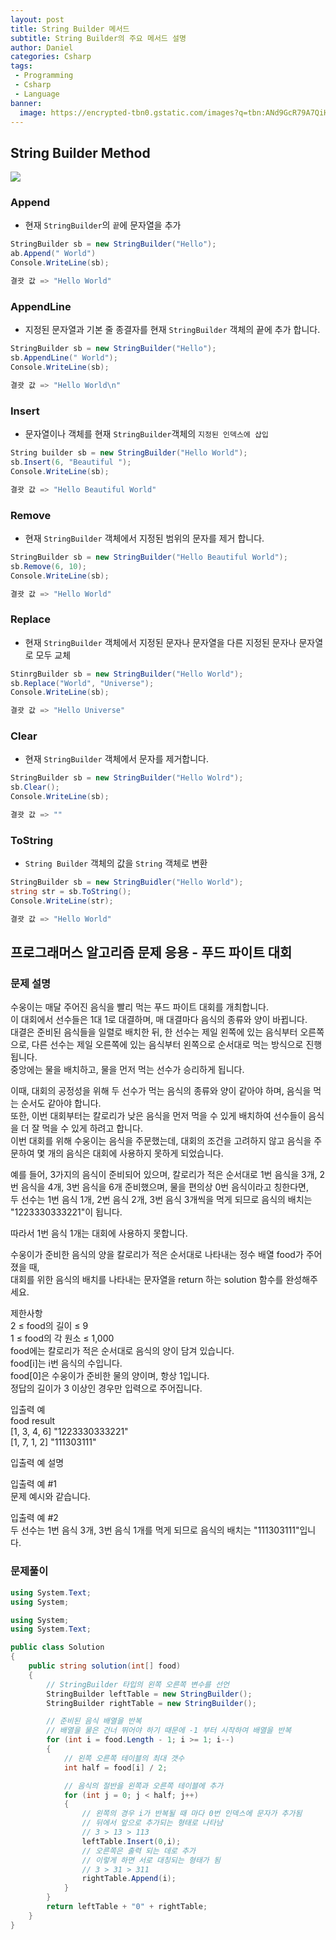 ```yaml
---
layout: post
title: String Builder 메서드
subtitle: String Builder의 주요 메서드 설명
author: Daniel
categories: Csharp
tags: 
 - Programming
 - Csharp
 - Language
banner:
  image: https://encrypted-tbn0.gstatic.com/images?q=tbn:ANd9GcR79A7QiHWlECgG0Wm6IezYs_CjWxu68lgBaw&usqp=CAU
---
```

String Builder Method
--
![](https://teamsparta.notion.site/image/https%3A%2F%2Fs3-us-west-2.amazonaws.com%2Fsecure.notion-static.com%2Fddd4d8dc-657e-4b98-a036-2cb3214e5de1%2F5.png?table=block&id=6cfe5684-5d99-4069-95f7-49cfb03850e6&spaceId=83c75a39-3aba-4ba4-a792-7aefe4b07895&width=1730&userId=&cache=v2)
### Append

- 현재 `StringBuilder`의 `끝`에 문자열을 추가

```csharp
StringBuilder sb = new StringBuilder("Hello");
ab.Append(" World")
Console.WriteLine(sb);

결괏 값 => "Hello World"
```

### AppendLine

- 지정된 문자열과 기본 줄 종결자를 현재 `StringBuilder` 객체의 끝에 추가 합니다.

```csharp
StringBuilder sb = new StringBuilder("Hello");
sb.AppendLine(" World");
Console.WriteLine(sb);

결괏 값 => "Hello World\n"
```

### Insert

- 문자열이나 객체를 현재 `StringBuilder`객체의 `지정된 인덱스에 삽입`

```csharp
String builder sb = new StringBuilder("Hello World");
sb.Insert(6, "Beautiful ");
Console.WriteLine(sb);

결괏 값 => "Hello Beautiful World"
```

### Remove

- 현재 `StringBuilder` 객체에서 지정된 범위의 문자를 제거 합니다.

```csharp
StringBuilder sb = new StringBuilder("Hello Beautiful World");
sb.Remove(6, 10);
Console.WriteLine(sb);

결괏 값 => "Hello World"
```

### Replace

- 현재 `StringBuilder` 객체에서 지정된 문자나 문자열을 다른 지정된 문자나 문자열로 모두 교체

```csharp
StinrgBuilder sb = new StringBuilder("Hello World");
sb.Replace("World", "Universe");
Console.WriteLine(sb);

결괏 값 => "Hello Universe"
```

### Clear

- 현재 `StringBuilder` 객체에서 문자를 제거합니다.

```csharp
StringBuilder sb = new StringBuilder("Hello Wolrd");
sb.Clear();
Console.WriteLine(sb);

결괏 값 => ""
```

### ToString

- `String Builder` 객체의 값을 `String` 객체로 변환

```csharp
StringBuilder sb = new StringBuidler("Hello World");
string str = sb.ToString();
Console.WriteLine(str);

결괏 값 => "Hello World"
```


프로그래머스 알고리즘 문제 응용 - 푸드 파이트 대회  
--
### 문제 설명  

수웅이는 매달 주어진 음식을 빨리 먹는 푸드 파이트 대회를 개최합니다.  
이 대회에서 선수들은 1대 1로 대결하며, 매 대결마다 음식의 종류와 양이 바뀝니다.  
대결은 준비된 음식들을 일렬로 배치한 뒤, 한 선수는 제일 왼쪽에 있는 음식부터 오른쪽으로,
다른 선수는 제일 오른쪽에 있는 음식부터 왼쪽으로 순서대로 먹는 방식으로 진행됩니다.  
중앙에는 물을 배치하고, 물을 먼저 먹는 선수가 승리하게 됩니다.  
  
이때, 대회의 공정성을 위해 두 선수가 먹는 음식의 종류와 양이 같아야 하며, 음식을 먹는 순서도 같아야 합니다.  
또한, 이번 대회부터는 칼로리가 낮은 음식을 먼저 먹을 수 있게 배치하여 선수들이 음식을 더 잘 먹을 수 있게 하려고 합니다.  
이번 대회를 위해 수웅이는 음식을 주문했는데, 대회의 조건을 고려하지 않고 음식을 주문하여 몇 개의 음식은 대회에 사용하지 못하게 되었습니다.  
  
예를 들어, 3가지의 음식이 준비되어 있으며, 칼로리가 적은 순서대로 1번 음식을 3개, 2번 음식을 4개, 3번 음식을 6개 준비했으며, 물을 편의상 0번 음식이라고 칭한다면,  
두 선수는 1번 음식 1개, 2번 음식 2개, 3번 음식 3개씩을 먹게 되므로 음식의 배치는 "1223330333221"이 됩니다. 

따라서 1번 음식 1개는 대회에 사용하지 못합니다.  
  
수웅이가 준비한 음식의 양을 칼로리가 적은 순서대로 나타내는 정수 배열 food가 주어졌을 때,  
대회를 위한 음식의 배치를 나타내는 문자열을 return 하는 solution 함수를 완성해주세요.  
  
제한사항  
2 ≤ food의 길이 ≤ 9  
1 ≤ food의 각 원소 ≤ 1,000  
food에는 칼로리가 적은 순서대로 음식의 양이 담겨 있습니다.  
food[i]는 i번 음식의 수입니다.  
food[0]은 수웅이가 준비한 물의 양이며, 항상 1입니다.  
정답의 길이가 3 이상인 경우만 입력으로 주어집니다.  
  
입출력 예  
food result  
[1, 3, 4, 6] "1223330333221"  
[1, 7, 1, 2] "111303111"  

입출력 예 설명  
  
입출력 예 #1  
문제 예시와 같습니다.  
  
입출력 예 #2  
두 선수는 1번 음식 3개, 3번 음식 1개를 먹게 되므로 음식의 배치는 "111303111"입니다.

### 문제풀이

```csharp
using System.Text;
using System;

using System;
using System.Text;

public class Solution 
{
    public string solution(int[] food)
    {
	    // StringBuilder 타입의 왼쪽 오른쪽 변수를 선언
        StringBuilder leftTable = new StringBuilder();
        StringBuilder rightTable = new StringBuilder();

		// 준비된 음식 배열을 반복
		// 배열을 물은 건너 뛰어야 하기 때문에 -1 부터 시작하여 배열을 반복 
        for (int i = food.Length - 1; i >= 1; i--)
        {
		    // 왼쪽 오른쪽 테이블의 최대 갯수
            int half = food[i] / 2;

			// 음식의 절반을 왼쪽과 오른쪽 테이블에 추가
            for (int j = 0; j < half; j++)
            {
	            // 왼쪽의 경우 i가 반복될 때 마다 0번 인덱스에 문자가 추가됨
	            // 뒤에서 앞으로 추가되는 형태로 나타남
	            // 3 > 13 > 113
                leftTable.Insert(0,i);
                // 오른쪽은 출력 되는 데로 추가 
                // 이렇게 하면 서로 대칭되는 형태가 됨
				// 3 > 31 > 311 
                rightTable.Append(i);
            }
        }
        return leftTable + "0" + rightTable;
    }
}
```